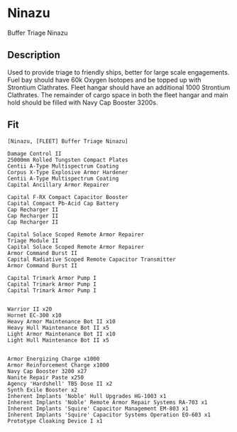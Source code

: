 # Ninazu

Buffer Triage Ninazu

## Description

Used to provide triage to friendly ships, better for large scale engagements. Fuel bay should have 60k Oxygen Isotopes and be topped up with Strontium Clathrates. Fleet hangar should have an additional 1000 Strontium Clathrates.  The remainder of cargo space in both the fleet hangar and main hold should be filled with Navy Cap Booster 3200s.

## Fit
```
[Ninazu, [FLEET] Buffer Triage Ninazu]

Damage Control II
25000mm Rolled Tungsten Compact Plates
Centii A-Type Multispectrum Coating
Corpus X-Type Explosive Armor Hardener
Centii A-Type Multispectrum Coating
Capital Ancillary Armor Repairer

Capital F-RX Compact Capacitor Booster
Capital Compact Pb-Acid Cap Battery
Cap Recharger II
Cap Recharger II
Cap Recharger II

Capital Solace Scoped Remote Armor Repairer
Triage Module II
Capital Solace Scoped Remote Armor Repairer
Armor Command Burst II
Capital Radiative Scoped Remote Capacitor Transmitter
Armor Command Burst II

Capital Trimark Armor Pump I
Capital Trimark Armor Pump I
Capital Trimark Armor Pump I


Warrior II x20
Hornet EC-300 x10
Heavy Armor Maintenance Bot II x10
Heavy Hull Maintenance Bot II x5
Light Armor Maintenance Bot II x10
Light Hull Maintenance Bot II x5


Armor Energizing Charge x1000
Armor Reinforcement Charge x1000
Navy Cap Booster 3200 x27
Nanite Repair Paste x250
Agency 'Hardshell' TB5 Dose II x2
Synth Exile Booster x2
Inherent Implants 'Noble' Hull Upgrades HG-1003 x1
Inherent Implants 'Noble' Remote Armor Repair Systems RA-703 x1
Inherent Implants 'Squire' Capacitor Management EM-803 x1
Inherent Implants 'Squire' Capacitor Systems Operation EO-603 x1
Prototype Cloaking Device I x1
```
